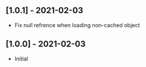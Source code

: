 ## [1.0.1] - 2021-02-03
* Fix null refrence when loading non-cached object

## [1.0.0] - 2021-02-03
* Initial
